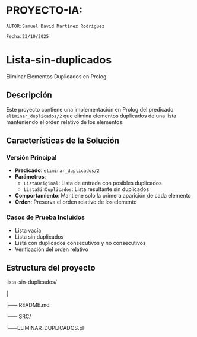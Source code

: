 #  PROYECTO-IA:
`AUTOR:Samuel David Martínez Rodríguez`

`Fecha:23/10/2025 ` 

# Lista-sin-duplicados
  Eliminar Elementos Duplicados en Prolog

## Descripción
Este proyecto contiene una implementación en Prolog del predicado `eliminar_duplicados/2` que elimina elementos duplicados de una lista manteniendo el orden relativo de los elementos.

## Características de la Solución

### Versión Principal
- **Predicado**: `eliminar_duplicados/2`
- **Parámetros**: 
  - `ListaOriginal`: Lista de entrada con posibles duplicados
  - `ListaSinDuplicados`: Lista resultante sin duplicados
- **Comportamiento**: Mantiene solo la primera aparición de cada elemento
- **Orden**: Preserva el orden relativo de los elemento

### Casos de Prueba Incluidos
- Lista vacía
- Lista sin duplicados
- Lista con duplicados consecutivos y no consecutivos
- Verificación del orden relativo
  
## Estructura del proyecto 

lista-sin-duplicados/ 
 
│

├── README.md

└── SRC/

└──ELIMINAR_DUPLICADOS.pl


  
